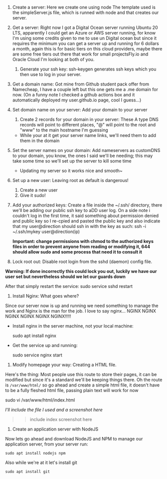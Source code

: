 

1. Create a server: Here we create one using node
The template used is the simpleServer.js file, which is runned with node and that creates our server.

1. Get a server: Right now I got a Digital Ocean server running Ubuntu 20 LTS, apparently I could get an Azure or AWS server running, for know I'm using some credits given to me to use un Digital ocean but since it requires the minimum you can get a server up and running for 6 dollars a month, again this is for basic tiers on this cloud providers, maybe there are some free tiers out there that work for small projectsFly.io and Oracle Cloud I'm looking at both of you.

	1. Generate your ssh key: ssh-keygen generates ssh keys which you then use to log in your server.

1. Get a domain name: Got mine from Github student pack offer from Namecheap, I have a couple left but this one gets me a .me domain for now.
(On a funny note I checked a github actions box and it automatically deployed my user.github.io page, cool I guess...)

1. Set domain name on your server: Add your domain to your server

	1. Create 2 records for your domain in your server: These A type DNS records will point to different places, "@" will point to the root and "www" to the main hostname I'm guessing

	
	- While your at it get your server name links, we'll need them to add them in the domain

1. Set the server names on your domain: Add nameservers as customDNS to your domain, you know, the ones I said we'll be needing; this may take some time so we'll set up the server to kill some time

	- Updating my server so it works nice and smooth~

1. Set up a new user: Leaving root as default is dangerous!
	1. Create a new user
	1. Give it sudo!

1. Add your authorized keys: Create a file inside the ~/.ssh/ directory, there we'll be adding our public ssh key to aDD user log.
On a side note i couldn't log in the first time, it said something about permission denied and public key so I re-cpied and pasted the public key and also indicate that my user@direction should ssh in  with the key as such:
ssh -i ~/.ssh/mykey user@direction(ip)

	**Important: change permissions with chmod to the authorized keys files in order to prevent anyone from reading or modifying it, 644 should allow sudo and some process that need it to consult it** 

1. Lock root out: Disable root login from the sshd (daemon) config file.

**Warning: If done incorrectly this could lock you out, luckily we have our user set but nevertheless should we let our guards down**

After that simply restart the service:
sudo service sshd restart

1. Install Nginx: What goes where?

Since our server now is up and running we need something to manage the work and Nginx is the man for the job.
I love to say nginx... NGINX NGINX NGINX NGINX NGINX NGINX!!!!!

  - Install nginx in the server machine, not your local machine:

	sudo apt install nginx

  - Get the service up and running:

	sudo service nginx start

1. Modify homepage your way: Creating a HTML file.

Here's the thing: Most people use this route to store their pages, it can be modified but since it's a standard we'll be keeping things there.
Oh the route is `/var/www/html/` so go ahead and create a simple html file, it doesn't have to be a fully fleshed html file, passing plain text will work for now


   sudo vi /var/www/html/index.html

*I'll include the file I used and a screenshot here*
 >> include index screenshot here

1. Create an application server with NodeJS

Now lets go ahead and download NodeJS and NPM  to manage our application server, from your server run:
	
	sudo apt install nodejs npm

Also while we're at it let's install git

	sudo apt install git

